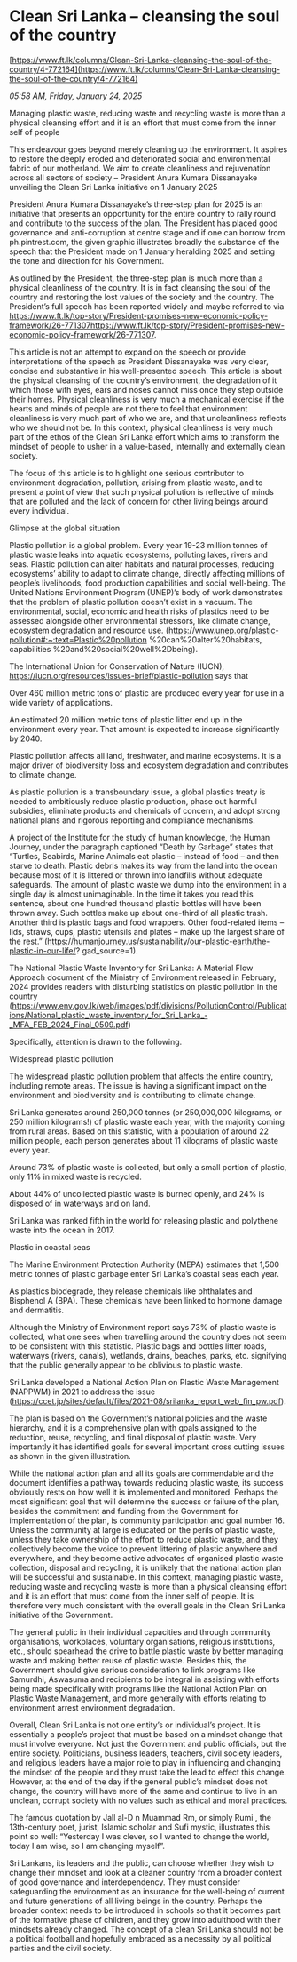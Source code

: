 # Clean Sri Lanka – cleansing the soul of the country

[https://www.ft.lk/columns/Clean-Sri-Lanka-cleansing-the-soul-of-the-country/4-772164](https://www.ft.lk/columns/Clean-Sri-Lanka-cleansing-the-soul-of-the-country/4-772164)

*05:58 AM, Friday, January 24, 2025*

Managing plastic waste, reducing waste and recycling waste is more than a physical cleansing effort and it is an effort that must come from the inner self of people

This endeavour goes beyond merely cleaning up the environment. It aspires to restore the deeply eroded and deteriorated social and environmental fabric of our motherland. We aim to create cleanliness and rejuvenation across all sectors of society – President Anura Kumara Dissanayake unveiling the Clean Sri Lanka initiative on 1 January 2025

President Anura Kumara Dissanayake’s three-step plan for 2025 is an initiative that presents an opportunity for the entire country to rally round and contribute to the success of the plan. The President has placed good governance and anti-corruption at centre stage and if one can borrow from ph.pintrest.com, the given graphic illustrates broadly the substance of the speech that the President made on 1 January heralding 2025 and setting the tone and direction for his Government.

As outlined by the President, the three-step plan is much more than a physical cleanliness of the country. It is in fact cleansing the soul of the country and restoring the lost values of the society and the country. The President’s full speech has been reported widely and maybe referred to via https://www.ft.lk/top-story/President-promises-new-economic-policy-framework/26-771307https://www.ft.lk/top-story/President-promises-new-economic-policy-framework/26-771307.

This article is not an attempt to expand on the speech or provide interpretations of the speech as President Dissanayake was very clear, concise and substantive in his well-presented speech. This article is about the physical cleansing of the country’s environment, the degradation of it which those with eyes, ears and noses cannot miss once they step outside their homes. Physical cleanliness is very much a mechanical exercise if the hearts and minds of people are not there to feel that environment cleanliness is very much part of who we are, and that uncleanliness reflects who we should not be. In this context, physical cleanliness is very much part of the ethos of the Clean Sri Lanka effort which aims to transform the mindset of people to usher in a value-based, internally and externally clean society.

The focus of this article is to highlight one serious contributor to environment degradation, pollution, arising from plastic waste, and to present a point of view that such physical pollution is reflective of minds that are polluted and the lack of concern for other living beings around every individual.

Glimpse at the global situation

Plastic pollution is a global problem. Every year 19-23 million tonnes of plastic waste leaks into aquatic ecosystems, polluting lakes, rivers and seas. Plastic pollution can alter habitats and natural processes, reducing ecosystems’ ability to adapt to climate change, directly affecting millions of people’s livelihoods, food production capabilities and social well-being. The United Nations Environment Program (UNEP)’s body of work demonstrates that the problem of plastic pollution doesn’t exist in a vacuum. The environmental, social, economic and health risks of plastics need to be assessed alongside other environmental stressors, like climate change, ecosystem degradation and resource use. (https://www.unep.org/plastic-pollution#:~:text=Plastic%20pollution %20can%20alter%20habitats, capabilities %20and%20social%20well%2Dbeing).

The International Union for Conservation of Nature (IUCN), https://iucn.org/resources/issues-brief/plastic-pollution says that

Over 460 million metric tons of plastic are produced every year for use in a wide variety of applications.

An estimated 20 million metric tons of plastic litter end up in the environment every year. That amount is expected to increase significantly by 2040.

Plastic pollution affects all land, freshwater, and marine ecosystems. It is a major driver of biodiversity loss and ecosystem degradation and contributes to climate change.

As plastic pollution is a transboundary issue, a global plastics treaty is needed to ambitiously reduce plastic production, phase out harmful subsidies, eliminate products and chemicals of concern, and adopt strong national plans and rigorous reporting and compliance mechanisms.

A project of the Institute for the study of human knowledge, the Human Journey, under the paragraph captioned “Death by Garbage” states that “Turtles, Seabirds, Marine Animals eat plastic – instead of food – and then starve to death. Plastic debris makes its way from the land into the ocean because most of it is littered or thrown into landfills without adequate safeguards. The amount of plastic waste we dump into the environment in a single day is almost unimaginable. In the time it takes you read this sentence, about one hundred thousand plastic bottles will have been thrown away. Such bottles make up about one-third of all plastic trash. Another third is plastic bags and food wrappers. Other food-related items – lids, straws, cups, plastic utensils and plates – make up the largest share of the rest.” (https://humanjourney.us/sustainability/our-plastic-earth/the-plastic-in-our-life/? gad_source=1).

The National Plastic Waste Inventory for Sri Lanka: A Material Flow Approach document of the Ministry of Environment released in February, 2024 provides readers with disturbing statistics on plastic pollution in the country (https://www.env.gov.lk/web/images/pdf/divisions/PollutionControl/Publications/National_plastic_waste_inventory_for_Sri_Lanka_-_MFA_FEB_2024_Final_0509.pdf)

Specifically, attention is drawn to the following.

Widespread plastic pollution

The widespread plastic pollution problem that affects the entire country, including remote areas. The issue is having a significant impact on the environment and biodiversity and is contributing to climate change.

Sri Lanka generates around 250,000 tonnes (or 250,000,000 kilograms, or 250 million kilograms!) of plastic waste each year, with the majority coming from rural areas. Based on this statistic, with a population of around 22 million people, each person generates about 11 kilograms of plastic waste every year.

Around 73% of plastic waste is collected, but only a small portion of plastic, only 11% in mixed waste is recycled.

About 44% of uncollected plastic waste is burned openly, and 24% is disposed of in waterways and on land.

Sri Lanka was ranked fifth in the world for releasing plastic and polythene waste into the ocean in 2017.

Plastic in coastal seas

The Marine Environment Protection Authority (MEPA) estimates that 1,500 metric tonnes of plastic garbage enter Sri Lanka’s coastal seas each year.

As plastics biodegrade, they release chemicals like phthalates and Bisphenol A (BPA). These chemicals have been linked to hormone damage and dermatitis.

Although the Ministry of Environment report says 73% of plastic waste is collected, what one sees when travelling around the country does not seem to be consistent with this statistic. Plastic bags and bottles litter roads, waterways (rivers, canals), wetlands, drains, beaches, parks, etc. signifying that the public generally appear to be oblivious to plastic waste.

Sri Lanka developed a National Action Plan on Plastic Waste Management (NAPPWM) in 2021 to address the issue (https://ccet.jp/sites/default/files/2021-08/srilanka_report_web_fin_pw.pdf).

The plan is based on the Government’s national policies and the waste hierarchy, and it is a comprehensive plan with goals assigned to the reduction, reuse, recycling, and final disposal of plastic waste. Very importantly it has identified goals for several important cross cutting issues as shown in the given illustration.

While the national action plan and all its goals are commendable and the document identifies a pathway towards reducing plastic waste, its success obviously rests on how well it is implemented and monitored. Perhaps the most significant goal that will determine the success or failure of the plan, besides the commitment and funding from the Government for implementation of the plan, is community participation and goal number 16. Unless the community at large is educated on the perils of plastic waste, unless they take ownership of the effort to reduce plastic waste, and they collectively become the voice to prevent littering of plastic anywhere and everywhere, and they become active advocates of organised plastic waste collection, disposal and recycling, it is unlikely that the national action plan will be successful and sustainable. In this context, managing plastic waste, reducing waste and recycling waste is more than a physical cleansing effort and it is an effort that must come from the inner self of people. It is therefore very much consistent with the overall goals in the Clean Sri Lanka initiative of the Government.

The general public in their individual capacities and through community organisations, workplaces, voluntary organisations, religious institutions, etc., should spearhead the drive to battle plastic waste by better managing waste and making better reuse of plastic waste. Besides this, the Government should give serious consideration to link programs like Samurdhi, Aswasuma and recipients to be integral in assisting with efforts being made specifically with programs like the National Action Plan on Plastic Waste Management, and more generally with efforts relating to environment arrest environment degradation.

Overall, Clean Sri Lanka is not one entity’s or individual’s project. It is essentially a people’s project that must be based on a mindset change that must involve everyone. Not just the Government and public officials, but the entire society. Politicians, business leaders, teachers, civil society leaders, and religious leaders have a major role to play in influencing and changing the mindset of the people and they must take the lead to effect this change. However, at the end of the day if the general public’s mindset does not change, the country will have more of the same and continue to live in an unclean, corrupt society with no values such as ethical and moral practices.

The famous quotation by Jall al-D n Muammad Rm, or simply Rumi , the 13th-century poet, jurist, Islamic scholar and Sufi mystic, illustrates this point so well: “Yesterday I was clever, so I wanted to change the world, today I am wise, so I am changing myself”.

Sri Lankans, its leaders and the public, can choose whether they wish to change their mindset and look at a cleaner country from a broader context of good governance and interdependency. They must consider safeguarding the environment as an insurance for the well-being of current and future generations of all living beings in the country. Perhaps the broader context needs to be introduced in schools so that it becomes part of the formative phase of children, and they grow into adulthood with their mindsets already changed. The concept of a clean Sri Lanka should not be a political football and hopefully embraced as a necessity by all political parties and the civil society.

